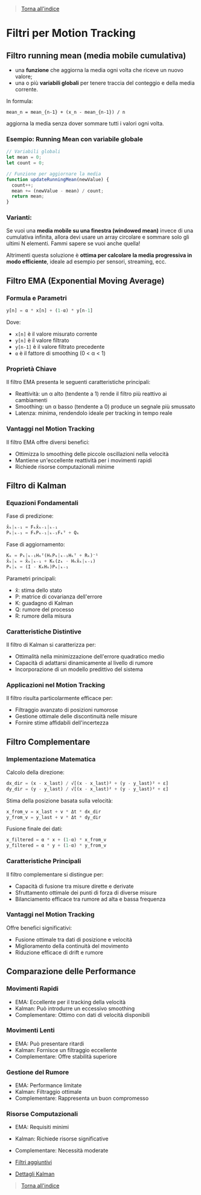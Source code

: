 >[Torna all'indice](readme.md#fasi-progetto)
>
# Filtri per Motion Tracking

## **Filtro running mean (media mobile cumulativa)**

* una **funzione** che aggiorna la media ogni volta che riceve un nuovo valore;
* una o più **variabili globali** per tenere traccia del conteggio e della media corrente.

In formula:

```
mean_n = mean_{n-1} + (x_n - mean_{n-1}) / n
```
aggiorna la media senza dover sommare tutti i valori ogni volta.

### Esempio: Running Mean con variabile globale

```js
// Variabili globali
let mean = 0;
let count = 0;

// Funzione per aggiornare la media
function updateRunningMean(newValue) {
  count++;
  mean += (newValue - mean) / count;
  return mean;
}
```

### Varianti:

Se vuoi una **media mobile su una finestra (windowed mean)** invece di una cumulativa infinita, allora devi usare un array circolare e sommare solo gli ultimi N elementi. Fammi sapere se vuoi anche quella!

Altrimenti questa soluzione è **ottima per calcolare la media progressiva in modo efficiente**, ideale ad esempio per sensori, streaming, ecc.


## Filtro EMA (Exponential Moving Average)

### Formula e Parametri

```python
y[n] = α * x[n] + (1-α) * y[n-1]
```

Dove:
- `x[n]` è il valore misurato corrente
- `y[n]` è il valore filtrato  
- `y[n-1]` è il valore filtrato precedente
- `α` è il fattore di smoothing (0 < α < 1)

### Proprietà Chiave

Il filtro EMA presenta le seguenti caratteristiche principali:

- Reattività: un α alto (tendente a 1) rende il filtro più reattivo ai cambiamenti
- Smoothing: un α basso (tendente a 0) produce un segnale più smussato
- Latenza: minima, rendendolo ideale per tracking in tempo reale

### Vantaggi nel Motion Tracking

Il filtro EMA offre diversi benefici:

- Ottimizza lo smoothing delle piccole oscillazioni nella velocità
- Mantiene un'eccellente reattività per i movimenti rapidi
- Richiede risorse computazionali minime

## Filtro di Kalman

### Equazioni Fondamentali

Fase di predizione:

```python
x̂ₖ|ₖ₋₁ = Fₖx̂ₖ₋₁|ₖ₋₁
Pₖ|ₖ₋₁ = FₖPₖ₋₁|ₖ₋₁Fₖᵀ + Qₖ
```

Fase di aggiornamento:

```python
Kₖ = Pₖ|ₖ₋₁Hₖᵀ(HₖPₖ|ₖ₋₁Hₖᵀ + Rₖ)⁻¹
x̂ₖ|ₖ = x̂ₖ|ₖ₋₁ + Kₖ(zₖ - Hₖx̂ₖ|ₖ₋₁)
Pₖ|ₖ = (I - KₖHₖ)Pₖ|ₖ₋₁
```

Parametri principali:
- x̂: stima dello stato
- P: matrice di covarianza dell'errore
- K: guadagno di Kalman
- Q: rumore del processo
- R: rumore della misura

### Caratteristiche Distintive

Il filtro di Kalman si caratterizza per:

- Ottimalità nella minimizzazione dell'errore quadratico medio
- Capacità di adattarsi dinamicamente al livello di rumore
- Incorporazione di un modello predittivo del sistema

### Applicazioni nel Motion Tracking

Il filtro risulta particolarmente efficace per:

- Filtraggio avanzato di posizioni rumorose
- Gestione ottimale delle discontinuità nelle misure
- Fornire stime affidabili dell'incertezza

## Filtro Complementare

### Implementazione Matematica

Calcolo della direzione:

```python
dx_dir = (x - x_last) / √[(x - x_last)² + (y - y_last)² + ε]
dy_dir = (y - y_last) / √[(x - x_last)² + (y - y_last)² + ε]
```

Stima della posizione basata sulla velocità:

```python
x_from_v = x_last + v * Δt * dx_dir
y_from_v = y_last + v * Δt * dy_dir
```

Fusione finale dei dati:

```python
x_filtered = α * x + (1-α) * x_from_v
y_filtered = α * y + (1-α) * y_from_v
```

### Caratteristiche Principali

Il filtro complementare si distingue per:

- Capacità di fusione tra misure dirette e derivate
- Sfruttamento ottimale dei punti di forza di diverse misure
- Bilanciamento efficace tra rumore ad alta e bassa frequenza

### Vantaggi nel Motion Tracking

Offre benefici significativi:

- Fusione ottimale tra dati di posizione e velocità
- Miglioramento della continuità del movimento
- Riduzione efficace di drift e rumore

## Comparazione delle Performance

### Movimenti Rapidi
- EMA: Eccellente per il tracking della velocità
- Kalman: Può introdurre un eccessivo smoothing
- Complementare: Ottimo con dati di velocità disponibili

### Movimenti Lenti
- EMA: Può presentare ritardi
- Kalman: Fornisce un filtraggio eccellente
- Complementare: Offre stabilità superiore

### Gestione del Rumore
- EMA: Performance limitate
- Kalman: Filtraggio ottimale
- Complementare: Rappresenta un buon compromesso

### Risorse Computazionali
- EMA: Requisiti minimi
- Kalman: Richiede risorse significative
- Complementare: Necessità moderate

- [Filtri aggiuntivi](filtri_plus.md)
- [Dettagli Kalman](kalman.md)

>[Torna all'indice](readme.md#fasi-progetto)
